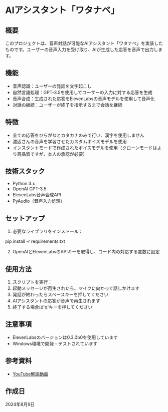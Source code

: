 # AIアシスタント「ワタナベ」

## 概要
このプロジェクトは、音声対話が可能なAIアシスタント「ワタナベ」を実装したものです。ユーザーの音声入力を受け取り、AIが生成した応答を音声で出力します。

## 機能
- 音声認識：ユーザーの発話を文字起こし
- 自然言語処理：GPT-3.5を使用してユーザーの入力に対する応答を生成
- 音声合成：生成された応答をElevenLabsの音声モデルを使用して音声化
- 対話の継続：ユーザーが終了を指示するまで会話を継続

## 特徴
- 全ての応答をひらがなとカタカナのみで行い、漢字を使用しません
- 渡辺さんの音声を学習させたカスタムボイスモデルを使用
- インスタントモードで作成されたボイスモデルを使用（クローンモードはより高品質ですが、本人の承認が必要）

## 技術スタック
- Python 3.x
- OpenAI GPT-3.5
- ElevenLabs音声合成API
- PyAudio（音声入力処理）

## セットアップ
1. 必要なライブラリをインストール：
   
pip install -r requirements.txt

2. OpenAIとElevenLabsのAPIキーを取得し、コード内の対応する変数に設定

## 使用方法
1. スクリプトを実行：
2. 起動メッセージが再生されたら、マイクに向かって話しかけます
3. 発話が終わったらスペースキーを押してください
4. AIアシスタントの応答が音声で再生されます
5. 終了する場合は'q'キーを押してください

## 注意事項
- ElevenLabsのバージョンは0.3.0b0を使用しています
- Windows環境で開発・テストされています

## 参考資料
- [YouTube解説動画](https://www.youtube.com/watch?v=Nyo5m_glZXs&t=604s)

## 作成日
2024年8月9日
